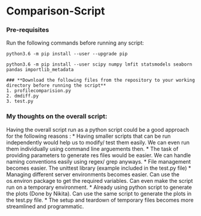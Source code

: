# Comparison-Script

### Pre-requisites

Run the following commands before running any script:

```
python3.6 -m pip install --user --upgrade pip

python3.6 -m pip install --user scipy numpy lmfit statsmodels seaborn pandas importlib_metadata

### **Download the following files from the repository to your working directory before running the script**
1. profilecomparision.py
2. dmdiff.py
3. test.py

```

### My thoughts on the overall script:
Having the overall script run as a python script could be a good approach for the following reasons :
    * Having smaller scripts that can be run independently would help us to modify/ test them easily. We can even run them individually using command line arguements then.
    * The task of providing parameters to generate res files would be easier. We can handle naming conventions easily using regex/ grep anyways.
    * File management becomes easier. The unittest library (example included in the test.py file)
    * Managing different server environments becomes easier. Can use the os.environ package to get the required variables. Can even make the script run on a temporary environment.
    * Already using python script to generate the plots (Done by Nikita). Can use the same script to generate the plots in the test.py file. 
    * The setup and teardown of temporary files becomes more streamlined and programmatic.
